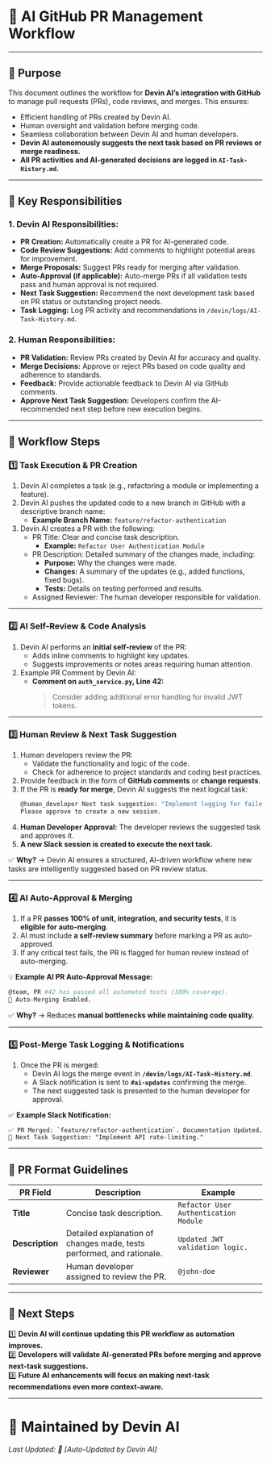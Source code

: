 # **📜 AI GitHub PR Management Workflow**

---

## **📌 Purpose**  
This document outlines the workflow for **Devin AI’s integration with GitHub** to manage pull requests (PRs), code reviews, and merges. This ensures:  
- Efficient handling of PRs created by Devin AI.  
- Human oversight and validation before merging code.  
- Seamless collaboration between Devin AI and human developers.  
- **Devin AI autonomously suggests the next task based on PR reviews or merge readiness.**  
- **All PR activities and AI-generated decisions are logged in `AI-Task-History.md`.**  

---

## **🔹 Key Responsibilities**  

### **1. Devin AI Responsibilities:**  
- **PR Creation:** Automatically create a PR for AI-generated code.  
- **Code Review Suggestions:** Add comments to highlight potential areas for improvement.  
- **Merge Proposals:** Suggest PRs ready for merging after validation.  
- **Auto-Approval (if applicable):** Auto-merge PRs if all validation tests pass and human approval is not required.  
- **Next Task Suggestion:** Recommend the next development task based on PR status or outstanding project needs.  
- **Task Logging:** Log PR activity and recommendations in `/devin/logs/AI-Task-History.md`.  

### **2. Human Responsibilities:**  
- **PR Validation:** Review PRs created by Devin AI for accuracy and quality.  
- **Merge Decisions:** Approve or reject PRs based on code quality and adherence to standards.  
- **Feedback:** Provide actionable feedback to Devin AI via GitHub comments.  
- **Approve Next Task Suggestion:** Developers confirm the AI-recommended next step before new execution begins.  

---

## **🔹 Workflow Steps**  

### **1️⃣ Task Execution & PR Creation**  
1. Devin AI completes a task (e.g., refactoring a module or implementing a feature).  
2. Devin AI pushes the updated code to a new branch in GitHub with a descriptive branch name:  
   - **Example Branch Name:** `feature/refactor-authentication`  
3. Devin AI creates a PR with the following:  
   - PR Title: Clear and concise task description.  
     - **Example:** `Refactor User Authentication Module`  
   - PR Description: Detailed summary of the changes made, including:  
     - **Purpose:** Why the changes were made.  
     - **Changes:** A summary of the updates (e.g., added functions, fixed bugs).  
     - **Tests:** Details on testing performed and results.  
   - Assigned Reviewer: The human developer responsible for validation.  

---

### **2️⃣ AI Self-Review & Code Analysis**  
1. Devin AI performs an **initial self-review** of the PR:  
   - Adds inline comments to highlight key updates.  
   - Suggests improvements or notes areas requiring human attention.  
2. Example PR Comment by Devin AI:  
   - **Comment on `auth_service.py`, Line 42:**  
     > Consider adding additional error handling for invalid JWT tokens.  

---

### **3️⃣ Human Review & Next Task Suggestion**  
1. Human developers review the PR:  
   - Validate the functionality and logic of the code.  
   - Check for adherence to project standards and coding best practices.  
2. Provide feedback in the form of **GitHub comments** or **change requests**.  
3. If the PR is **ready for merge**, Devin AI suggests the next logical task:  
   ```bash
   @human_developer Next task suggestion: "Implement logging for failed authentication attempts."
   Please approve to create a new session.
   ```
4. **Human Developer Approval:** The developer reviews the suggested task and approves it.
5. **A new Slack session is created to execute the next task.**

✅ **Why?** → Devin AI ensures a structured, AI-driven workflow where new tasks are intelligently suggested based on PR review status.  

---

### **4️⃣ AI Auto-Approval & Merging**  
1. If a PR **passes 100% of unit, integration, and security tests**, it is **eligible for auto-merging**.  
2. AI must include **a self-review summary** before marking a PR as auto-approved.  
3. If any critical test fails, the PR is flagged for human review instead of auto-merging.  

💡 **Example AI PR Auto-Approval Message:**  
```bash
@team, PR #42 has passed all automated tests (100% coverage).
🚀 Auto-Merging Enabled.
```  
✅ **Why?** → Reduces **manual bottlenecks while maintaining code quality.**  

---

### **5️⃣ Post-Merge Task Logging & Notifications**  
1. Once the PR is merged:  
   - Devin AI logs the merge event in **`/devin/logs/AI-Task-History.md`**.  
   - A Slack notification is sent to **`#ai-updates`** confirming the merge.  
   - The next suggested task is presented to the human developer for approval.  

✅ **Example Slack Notification:**  
```
✅ PR Merged: `feature/refactor-authentication`. Documentation Updated.
🎯 Next Task Suggestion: "Implement API rate-limiting."
```

---

## **🔹 PR Format Guidelines**  

| **PR Field**      | **Description**                                                 | **Example**                                |  
|-------------------|-----------------------------------------------------------------|-------------------------------------------|  
| **Title**         | Concise task description.                                       | `Refactor User Authentication Module`     |  
| **Description**   | Detailed explanation of changes made, tests performed, and rationale. | `Updated JWT validation logic.`           |  
| **Reviewer**      | Human developer assigned to review the PR.                     | `@john-doe`                               |  

---

## **📌 Next Steps**  
1️⃣ **Devin AI will continue updating this PR workflow as automation improves.**  
2️⃣ **Developers will validate AI-generated PRs before merging and approve next-task suggestions.**  
3️⃣ **Future AI enhancements will focus on making next-task recommendations even more context-aware.**  

---

# 📩 **Maintained by Devin AI**  
_Last Updated: 📅 [Auto-Updated by Devin AI]_

